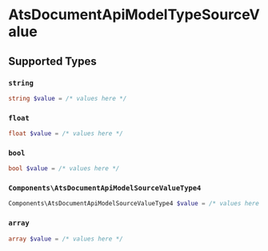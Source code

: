 # AtsDocumentApiModelTypeSourceValue


## Supported Types

### `string`

```php
string $value = /* values here */
```

### `float`

```php
float $value = /* values here */
```

### `bool`

```php
bool $value = /* values here */
```

### `Components\AtsDocumentApiModelSourceValueType4`

```php
Components\AtsDocumentApiModelSourceValueType4 $value = /* values here */
```

### `array`

```php
array $value = /* values here */
```

